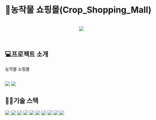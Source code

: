 # 🥔농작물 쇼핑몰(Crop_Shopping_Mall)

<p align="center">
  <br>
  <img src="https://github.com/kimsoohyun3/Crop_Shopping_Mall_Project/assets/127597074/2b7b1c9f-6400-417e-8e80-c25eed7181e9">
  <br>
</p>
<br>

## 💻프로젝트 소개

<p>
농작물 쇼핑몰
</p>

<br>

<img src="https://github.com/kimsoohyun3/Crop_Shopping_Mall_Project/assets/127597074/504b1376-db05-401d-a21f-b88dab74a39a">
<img src="https://github.com/kimsoohyun3/Crop_Shopping_Mall_Project/assets/127597074/9783416f-3802-4262-a85b-c28357c61ca7">

## 👨‍💻기술 스택

<div>
<img src="https://img.shields.io/badge/JAVA-007396?style=for-the-badge&logo=java&logoColor=white">
<img src="https://img.shields.io/badge/Spring Boot-6DB33F?style=for-the-badge&logo=Spring Boot&logoColor=white">
<img src="https://img.shields.io/badge/Spring Data JPA-007396?style=for-the-badge&logo=Spring Data JPA&logoColor=white">
<img src="https://img.shields.io/badge/QueryDSL-007396?style=for-the-badge&logo=QueryDSL&logoColor=white">
<img src="https://img.shields.io/badge/MySQL-F80000?style=for-the-badge&logo=MySQL&logoColor=white">
<img src="https://img.shields.io/badge/Thymeleaf-7952B3?style=for-the-badge&logo=Thymeleaf&logoColor=white">
<img src="https://img.shields.io/badge/html5-E34F26?style=for-the-badge&logo=html5&logoColor=white">
<img src="https://img.shields.io/badge/css-1572B6?style=for-the-badge&logo=css3&logoColor=white">
<img src="https://img.shields.io/badge/javascript-F7DF1E?style=for-the-badge&logo=javascript&logoColor=black">
<img src="https://img.shields.io/badge/jquery-0769AD?style=for-the-badge&logo=jquery&logoColor=white">  
</div>
